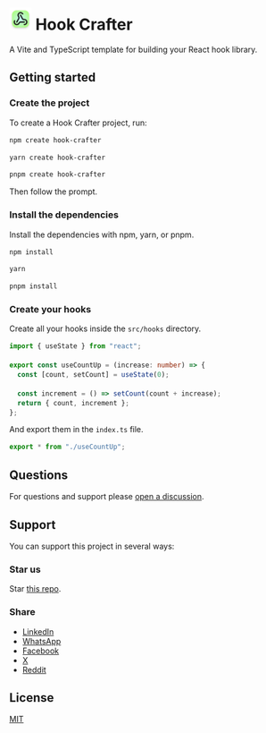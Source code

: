 # <img src="https://github.com/dlcastillop/dlcastillop/blob/main/logos/hook-crafter.png" width="40" height="40" /> Hook Crafter

A Vite and TypeScript template for building your React hook library.

## Getting started

### Create the project

To create a Hook Crafter project, run:

```sh
npm create hook-crafter
```

```sh
yarn create hook-crafter
```

```sh
pnpm create hook-crafter
```

Then follow the prompt.

### Install the dependencies

Install the dependencies with npm, yarn, or pnpm.

```sh
npm install
```

```sh
yarn
```

```sh
pnpm install
```

### Create your hooks

Create all your hooks inside the `src/hooks` directory.

```ts
import { useState } from "react";

export const useCountUp = (increase: number) => {
  const [count, setCount] = useState(0);

  const increment = () => setCount(count + increase);
  return { count, increment };
};
```

And export them in the `index.ts` file.

```ts
export * from "./useCountUp";
```

## Questions

For questions and support please [open a discussion](https://github.com/novajslabs/hook-crafter/discussions).

## Support

You can support this project in several ways:

### Star us

Star [this repo](https://github.com/novajslabs/hook-crafter).

### Share

- [LinkedIn](http://www.linkedin.com/shareArticle?mini=true&url=https://hook-crafter.novajs.co/)
- [WhatsApp](https://api.whatsapp.com/send?text=https://hook-crafter.novajs.co/)
- [Facebook](https://www.facebook.com/sharer/sharer.php?u=https://hook-crafter.novajs.co/)
- [X](https://twitter.com/intent/tweet?url=https://hook-crafter.novajs.co/)
- [Reddit](https://www.reddit.com/submit?url=https://hook-crafter.novajs.co/)

## License

[MIT](https://github.com/novajslabs/hook-crafter/blob/main/LICENSE)
